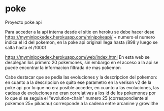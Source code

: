 # poke
Proyecto poke api

Para acceder a la api interna desde el sitio en heroku se debe hacer dese https://myminipokedex.herokuapp.com/minipokeapi/ + numero
el numero indica el id del pokemon, en la poke api original llega hasta /898 y luego se salta hasta el /10001

https://myminipokedex.herokuapp.com/web/index.html
En esta web se desplegan los primero 20 pokemones, sin embargo en el acceso a la api se puede encontrar la informacion filtrada de mas pokemon

Cabe destacar que se pedia las evoluciones y la descripcion del pokemon: en cuanto a la descripcion se quito ese parametro en la verison v2 de la poke api
por lo que no era posible acceder, en cuanto a las evoluciones, las cadeas de evoluciones no eran correlativas a los id de los pokemones por lo que si
se seguia el "evolution-chain" numero 25 (correspondiente al pokemon 25= pikachu) corresponde a la cadena entre arcanine y growlithe 

